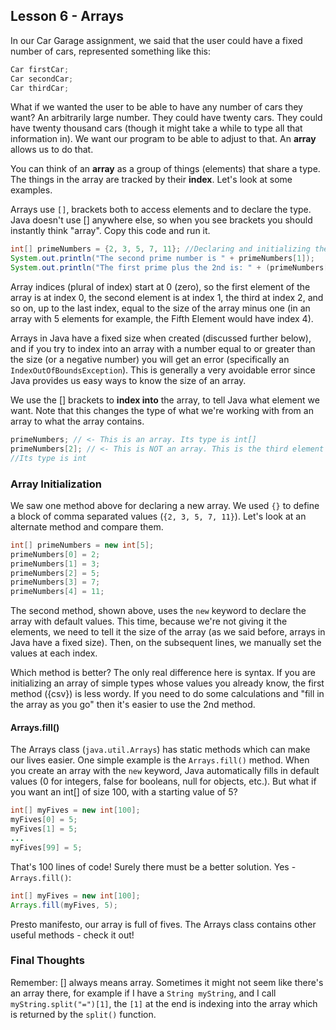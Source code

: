 ## Lesson 6 - Arrays

In our Car Garage assignment, we said that the user could have a fixed number of cars, represented something like this:

```java
Car firstCar;
Car secondCar;
Car thirdCar;
```

What if we wanted the user to be able to have any number of cars they want? An arbitrarily large number. They could have twenty cars. They could have twenty thousand cars (though it might take a while to type all that information in). We want our program to be able to adjust to that. An **array** allows us to do that.

You can think of an **array** as a group of things (elements) that share a type. The things in the array are tracked by their **index**. Let's look at some examples.

Arrays use `[]`, brackets both to access elements and to declare the type. Java doesn't use [] anywhere else, so when you see brackets you should instantly think "array". Copy this code and run it.

```java
int[] primeNumbers = {2, 3, 5, 7, 11}; //Declaring and initializing the array
System.out.println("The second prime number is " + primeNumbers[1]);
System.out.println("The first prime plus the 2nd is: " + (primeNumbers[0] + primeNumbers[1]));
```

Array indices (plural of index) start at 0 (zero), so the first element of the array is at index 0, the second element is at index 1, the third at index 2, and so on, up to the last index, equal to the size of the array minus one (in an array with 5 elements for example, the Fifth Element would have index 4).

Arrays in Java have a fixed size when created (discussed further below), and if you try to index into an array with a number equal to or greater than the size (or a negative number) you will get an error (specifically an `IndexOutOfBoundsException`). This is generally a very avoidable error since Java provides us easy ways to know the size of an array.

We use the [] brackets to **index into** the array, to tell Java what element we want. Note that this changes the type of what we're working with from an array to what the array contains.
```java
primeNumbers; // <- This is an array. Its type is int[]
primeNumbers[2]; // <- This is NOT an array. This is the third element in primeNumbers
//Its type is int
```

### Array Initialization

We saw one method above for declaring a new array. We used `{}` to define a block of comma separated values (`{2, 3, 5, 7, 11}`). Let's look at an alternate method and compare them.

```java
int[] primeNumbers = new int[5];
primeNumbers[0] = 2;
primeNumbers[1] = 3;
primeNumbers[2] = 5;
primeNumbers[3] = 7;
primeNumbers[4] = 11;
```

The second method, shown above, uses the `new` keyword to declare the array with default values. This time, because we're not giving it the elements, we need to tell it the size of the array (as we said before, arrays in Java have a fixed size). Then, on the subsequent lines, we manually set the values at each index.

Which method is better? The only real difference here is syntax. If you are initializing an array of simple types whose values you already know, the first method ({csv}) is less wordy. If you need to do some calculations and "fill in the array as you go" then it's easier to use the 2nd method.

#### Arrays.fill()

The Arrays class (`java.util.Arrays`) has static methods which can make our lives easier. One simple example is the `Arrays.fill()` method. When you create an array with the `new` keyword, Java automatically fills in default values (0 for integers, false for booleans, null for objects, etc.). But what if you want an int[] of size 100, with a starting value of 5?
```java
int[] myFives = new int[100];
myFives[0] = 5;
myFives[1] = 5;
...
myFives[99] = 5;
```
That's 100 lines of code! Surely there must be a better solution. Yes - `Arrays.fill()`:

```java
int[] myFives = new int[100];
Arrays.fill(myFives, 5);
```

Presto manifesto, our array is full of fives. The Arrays class contains other useful methods - check it out!

### Final Thoughts

Remember: [] always means array. Sometimes it might not seem like there's an array there, for example if I have a `String myString`, and I call `myString.split("=")[1]`, the `[1]` at the end is indexing into the array which is returned by the `split()` function.

